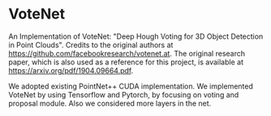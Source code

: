 # VoteNet
An Implementation of VoteNet: "Deep Hough Voting for 3D Object Detection in Point Clouds". Credits to the original authors at https://github.com/facebookresearch/votenet.at.
The original research paper, which is also used as a reference for this project, is available at https://arxiv.org/pdf/1904.09664.pdf.

We adopted existing PointNet++ CUDA implementation. 
We implemented VoteNet by using Tensorflow and Pytorch, by focusing on voting and proposal module.
Also we considered more layers in the net. 
